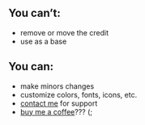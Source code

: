 <h2>You can’t:</h2>
<ul>
<li>remove or move the credit</li>
<li>use as a base</li>
</ul>

<h2>You can:</h2>
<ul>
<li>make minors changes</li>
<li>customize colors, fonts, icons, etc.</li>
<li><a href="https://aurthms.tumblr.com/ask">contact me</a> for support</li>
<li><a href="https://ko-fi.com/aurthms" target="_blank">buy me a coffee</a>??? (;</li>
</ul>
